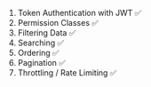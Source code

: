 1. Token Authentication with JWT ✅
2. Permission Classes ✅
3. Filtering Data ✅
4. Searching ✅
5. Ordering ✅
6. Pagination ✅
7. Throttling / Rate Limiting ✅

